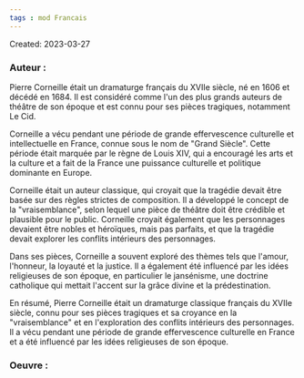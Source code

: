 ```yaml
---
tags : mod Francais
---
```

Created: 2023-03-27

### **Auteur :**  
Pierre Corneille était un dramaturge français du XVIIe siècle, né en 1606 et décédé en 1684. Il est considéré comme l'un des plus grands auteurs de théâtre de son époque et est connu pour ses pièces tragiques, notamment Le Cid.

Corneille a vécu pendant une période de grande effervescence culturelle et intellectuelle en France, connue sous le nom de "Grand Siècle". Cette période était marquée par le règne de Louis XIV, qui a encouragé les arts et la culture et a fait de la France une puissance culturelle et politique dominante en Europe.

Corneille était un auteur classique, qui croyait que la tragédie devait être basée sur des règles strictes de composition. Il a développé le concept de la "vraisemblance", selon lequel une pièce de théâtre doit être crédible et plausible pour le public. Corneille croyait également que les personnages devaient être nobles et héroïques, mais pas parfaits, et que la tragédie devait explorer les conflits intérieurs des personnages.

Dans ses pièces, Corneille a souvent exploré des thèmes tels que l'amour, l'honneur, la loyauté et la justice. Il a également été influencé par les idées religieuses de son époque, en particulier le jansénisme, une doctrine catholique qui mettait l'accent sur la grâce divine et la prédestination.

En résumé, Pierre Corneille était un dramaturge classique français du XVIIe siècle, connu pour ses pièces tragiques et sa croyance en la "vraisemblance" et en l'exploration des conflits intérieurs des personnages. Il a vécu pendant une période de grande effervescence culturelle en France et a été influencé par les idées religieuses de son époque.

### **Oeuvre :**
